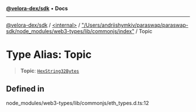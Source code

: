[**@velora-dex/sdk**](../../../../README.md) • **Docs**

***

[@velora-dex/sdk](../../../../globals.md) / [\<internal\>](../../../README.md) / ["/Users/andriishymkiv/paraswap/paraswap-sdk/node\_modules/web3-types/lib/commonjs/index"](../README.md) / Topic

# Type Alias: Topic

> **Topic**: [`HexString32Bytes`](../../../type-aliases/HexString32Bytes.md)

## Defined in

node\_modules/web3-types/lib/commonjs/eth\_types.d.ts:12
